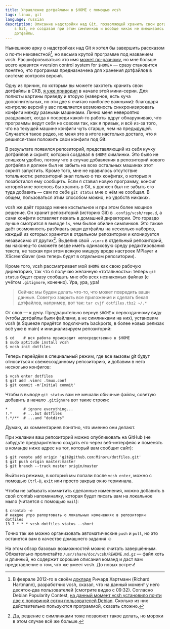 ```yaml
---
title: Управление дотфайлами в $HOME с помощью vcsh
tags: linux, git
language: russian
description: Описание надстройки над Git, позволяющей хранить свои дотфайлы
    в Git, не создавая при этом симлинков и вообще никак не вмешиваясь в сами
    дотфайлы.
---
```


Нынешнюю арку о надстройках над Git я хотел бы завершить рассказом о почти
неизвестной[^vcsh-popularity], но весьма крутой программе под названием vcsh.
Расшифровываться это имя [может по-разному][vcsh-lightning-talk], но мне больше
всего нравится «version control system for `$HOME`» — сразу становится понятно,
что программа предназначена для хранения дотфайлов в системе контроля версий.

Одну из причин, по которым вы можете захотеть хранить свои дотфайлы в СКВ, [я
уже приводил][one-reason] в начале этой мини-серии. Для полноты картины приведу
и вторую (наверное, есть куча дополнительных, но эти две я считаю наиболее
важными): благодаря контролю версий у вас появляется возможность
синхронизировать конфиги между разными машинами. Лично меня невероятно
раздражает, когда я посреди какой-то работы вдруг обнаруживаю, что программы
ведут себя не совсем так, как я привык, и всё из-за того, что на текущей машине
конфиги чуть старше, чем на предыдущей. Случается такое редко, но меня это
в итоге настолько достало, что я решился-таки положить свои конфиги под Git.

В результате появился репозиторий, представляющий из себя кучку дотфайлов
и скрипт, который создавал в `$HOME` симлинки. Это было не слишком удобно,
потому что в случае добавления в репозиторий нового дотфайла я должен был не
забыть на всех остальных машинах этот скрипт запустить. Кроме того, мне не
нравилось отсутствие тотальности: репозиторий знал только о тех конфигах,
о которых я позаботился ему сообщить. Если я ставил новую программу, конфиг
которой мне хотелось бы хранить в Git, я должен был не забыть его туда
добавить — сам по себе `git status` мне о нём не сообщал. В общем, пользоваться
этим способом можно, но удобств никаких.

vcsh же даёт гораздо менее костыльное и при этом более мощное решение. Он хранит
репозиторий (историю Git) в `.config/vcsh/repo.d`, а сами конфиги оставляет
лежать в домашней директории. Это гораздо лучше смотрится в выводе `ls`, чем
былое обилие симлинков. Это также даёт возможность разбивать ваши дотфайлы на
несколько наборов, каждый из которых хранится в отдельном репозитории
и клонируется независимо от других[^yes-just-like-symlinks]. Выделив свой
`.vimrc` в отдельный репозиторий, вы наконец-то сможете везде иметь одинаковую
среду редактирования текста, не таская при этом всякую мишуру вроде настроек
MPlayer и XScreenSaver (она теперь будет в отдельном репозитории).

Кроме того, vcsh рассматривает мой `$HOME` как свою рабочую директорию, так что
я получаю желанную «тотальность»: теперь `git status` будет сразу сообщать мне
обо всех незнакомых файлах (с учётом `.gitignore`, конечно). Ура, ура, ура!

<blockquote class="warning">

Сейчас мы будем делать что-то, что может повредить ваши данные. Советую закрыть
все приложения и сделать бекап дотфайлов, например, вот так: `tar cvjf
dotfiles.tbz2 ~/.*`

</blockquote>

От слов — к делу. Предварительно вернув `$HOME` к первозданному виду (чтобы
дотфайлы были файлами, а не симлинками на них), установим vcsh (в Squeeze
придётся подключить backports, в более новых релизах всё уже в main)
и инициализируем репозиторий:

    $ cd    # вся работа происходит непосредственно в $HOME
    $ sudo aptitude install vcsh
    $ vcsh init dotfiles

Теперь перейдём в специальный режим, где все вызовы git будут относиться
к свежесозданному репозиторию, и добавим в него несколько конфигов:

    $ vcsh enter dotfiles
    $ git add .vimrc .tmux.conf
    $ git commit -m'Initial commit'

Чтобы в выводе `git status` вам не мешали обычные файлы, советую добавить
в начало `.gitignore` вот такие строки:

    *       # ignore everything...
    !.*     # ...but dotfiles
    !.*/**  # ...and "dotdirs"

Думаю, из комментариев понятно, что именно они делают.

При желании ваш репозиторий можно опубликовать на GitHub (не забудьте
предварительно создать его через веб-интерфейс и поменять в команде ниже адрес
на тот, который вам сообщит сайт):

    $ git remote add origin 'git@github.com:Minoru/dotfiles.git'
    $ git push origin master:master
    $ git branch --track master origin/master

Выйти из режима, в который мы попали после `vcsh enter`, можно с помощью
`Ctrl-D`, `exit` или просто закрыв окно терминала.

Чтобы не забывать коммитить сделанные изменения, можно добавить в свой crontab
напоминалку, которая будет писать вам на локальное мыло (читается с помощью
`mail`):

    $ crontab -e
    # каждое утро рапортовать о локальных изменениях в репозитории dotfiles
    13 7 * * * vcsh dotfiles status --short

Точно так же можно организовать автоматические `push` и `pull`, но это останется
вам в качестве домашнего задания ☺

На этом обзор базовых возможностей можно считать завершённым. Обязательно
пролистайте `/usr/share/doc/vcsh/README.md.gz` — файл хоть и длинный, но
содержит хорошие описания команд и даст вам представление о том, что же умеет
vcsh. До новых встреч!

[^vcsh-popularity]: В феврале 2012-го в своём [докладе][vcsh-lightning-talk]
    Ричард Хартманн (Richard Hartmann), разработчик vcsh, сказал, что на данный
    момент у него десяток-два пользователей (смотрите видео с 09:32). Согласно
    Debian Popularity Contest, [на данный момент vcsh установило почти две
    с половиной сотни пользователей Debian][vcsh-popcon]. Сколько из них
    действительно пользуются программой, сказать сложно.

[vcsh-lightning-talk]: https://archive.fosdem.org/2012/schedule/event/vcsh "vcsh
    - manage config files in $HOME via fake bare git repositories"

[vcsh-popcon]: http://qa.debian.org/popcon.php?package=vcsh "Popularity contest
    statistics for vcsh"

[vcsh-repo]: https://github.com/RichiH/vcsh "GitHub / RichiH / vcsh"

[one-reason]: /posts/2013-12-14-one-reason-to-put-configs-into-vcs.html
    "Debiania — Одна причина хранить конфиги в системе контроля версий"

[^yes-just-like-symlinks]: Да, решение с симлинками тоже позволяет такое делать,
    но мороки в этом случае всё же больше.
